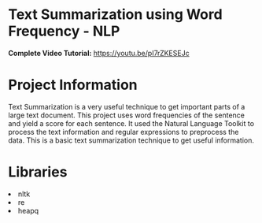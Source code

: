 # Text Summarization using Word Frequency - NLP

**Complete Video Tutorial:** https://youtu.be/pI7rZKESEJc

# Project Information

Text Summarization is a very useful technique to get important parts of a large text document. This project uses word frequencies of the sentence and yield a score for each sentence. It used the Natural Language Toolkit to process the text information and regular expressions to preprocess the data. This is a basic text summarization technique to get useful information.

# Libraries

<li>nltk
<li>re
<li>heapq
